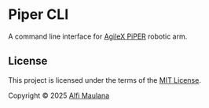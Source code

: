 # Piper CLI

A command line interface for [AgileX PiPER](https://global.agilex.ai/products/piper) robotic arm.

## License

This project is licensed under the terms of the [MIT License](./LICENSE).

Copyright © 2025 [Alfi Maulana](https://github.com/threeal)
